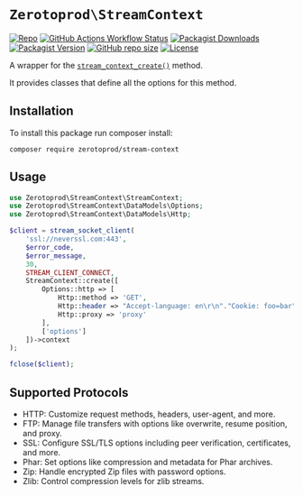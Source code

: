 # `Zerotoprod\StreamContext`

[![Repo](https://img.shields.io/badge/github-gray?logo=github)](https://github.com/zero-to-prod/stream-context)
[![GitHub Actions Workflow Status](https://img.shields.io/github/actions/workflow/status/zero-to-prod/stream-context/phpunit.yml?label=tests)](https://github.com/zero-to-prod/stream-context/actions)
[![Packagist Downloads](https://img.shields.io/packagist/dt/zero-to-prod/stream-context?color=blue)](https://packagist.org/packages/zero-to-prod/stream-context/stats)
[![Packagist Version](https://img.shields.io/packagist/v/zero-to-prod/stream-context?color=f28d1a)](https://packagist.org/packages/zero-to-prod/stream-context)
[![GitHub repo size](https://img.shields.io/github/repo-size/zero-to-prod/stream-context)](https://github.com/zero-to-prod/stream-context)
[![License](https://img.shields.io/packagist/l/zero-to-prod/stream-context?color=red)](https://github.com/zero-to-prod/stream-context/blob/main/LICENSE.md)



A wrapper for the [`stream_context_create()`](https://www.php.net/manual/en/function.stream-context-create.php) method.

It provides classes that define all the options for this method.

## Installation

To install this package run composer install:

```shell
composer require zerotoprod/stream-context
```

## Usage

```php
use Zerotoprod\StreamContext\StreamContext;
use Zerotoprod\StreamContext\DataModels\Options;
use Zerotoprod\StreamContext\DataModels\Http;

$client = stream_socket_client(
    'ssl://neverssl.com:443',
    $error_code,
    $error_message,
    30,
    STREAM_CLIENT_CONNECT,
    StreamContext::create([
        Options::http => [
            Http::method => 'GET',
            Http::header => "Accept-language: en\r\n"."Cookie: foo=bar",
            Http::proxy => 'proxy'
        ],
        ['options']
    ])->context
);

fclose($client);
```

## Supported Protocols

- HTTP: Customize request methods, headers, user-agent, and more.
- FTP: Manage file transfers with options like overwrite, resume position, and proxy.
- SSL: Configure SSL/TLS options including peer verification, certificates, and more.
- Phar: Set options like compression and metadata for Phar archives.
- Zip: Handle encrypted Zip files with password options.
- Zlib: Control compression levels for zlib streams.